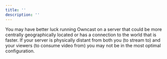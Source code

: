 ```yaml
---
title: ''
description: ''
---
```

You may have better luck running Owncast on a server that could be more centrally geographically located or has a connection to the world that is faster. If your server is physically distant from both you (to stream to) and your viewers (to consume video from) you may not be in the most optimal configuration.
